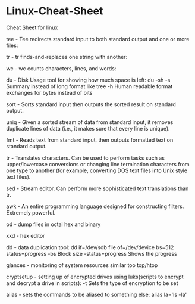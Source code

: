 # Linux-Cheat-Sheet
Cheat Sheet for linux

tee - Tee redirects standard input to both standard output and one or more files:


tr - tr finds-and-replaces one string with another:

wc - wc counts characters, lines, and words: 

du - Disk Usage tool for showing how much space is left:
  du -sh
  -s Summary instead of long format like tree
  -h Human readable format exchanges for bytes instead of bits

sort - Sorts standard input then outputs the sorted result on standard output.

uniq - Given a sorted stream of data from standard input, it removes duplicate lines of data (i.e., it makes sure that every line is unique).

fmt - Reads text from standard input, then outputs formatted text on standard output.

tr - Translates characters. Can be used to perform tasks such as upper/lowercase conversions or changing line termination characters from one type to another (for example, converting DOS text files into Unix style text files).

sed - Stream editor. Can perform more sophisticated text translations than tr.

awk - An entire programming language designed for constructing filters. Extremely powerful.

od - dump files in octal hex and binary

xxd - hex editor 

dd - data duplication tool:
  dd if=/dev/sdb file of=/dev/device bs=512 status=progress
  -bs Block size 
  -status=progress Shows the progress
  
  
glances - monitoring of system resources similar too top/htop

cryptsetup - setting up of encrypted drives using luks(scripts to encrypt and decrypt a drive in scripts):
 -t Sets the type of encryption to be set

alias - sets the commands to be aliased to something else:
  alias la='ls -la'
